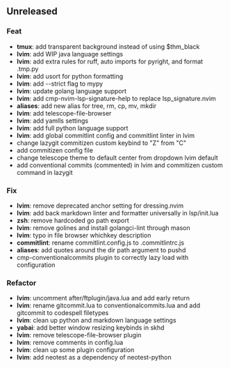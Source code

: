 ## Unreleased

### Feat

- **tmux**: add transparent background instead of using $thm_black
- **lvim**: add WIP java language settings
- **lvim**: add extra rules for ruff, auto imports for pyright, and format .tmp.py
- **lvim**: add usort for python formatting
- **lvim**: add --strict flag to mypy
- **lvim**: update golang language support
- **lvim**: add cmp-nvim-lsp-signature-help to replace lsp_signature.nvim
- **aliases**: add new alias for tree, rm, cp, mv, mkdir
- **lvim**: add telescope-file-browser
- **lvim**: add yamlls settings
- **lvim**: add full python language support
- **lvim**: add global commitlint config and commitlint linter in lvim
- change lazygit commitizen custom keybind to "Z" from "C"
- add commitizen config file
- change telescope theme to default center from dropdown lvim default
- add conventional commits (commented) in lvim and commitizen custom command in lazygit

### Fix

- **lvim**: remove deprecated anchor setting for dressing.nvim
- **lvim**: add back markdown linter and formatter universally in lsp/init.lua
- **zsh**: remove hardcoded go path export
- **lvim**: remove golines and install golangci-lint through mason
- **lvim**: typo in file browser whichkey description
- **commitlint**: rename commitlint.config.js to .commitlintrc.js
- **aliases**: add quotes around the dir path argument to pushd
- cmp-conventionalcommits plugin to correctly lazy load with configuration

### Refactor

- **lvim**: uncomment after/ftplugin/java.lua and add early return
- **lvim**: rename gitcommit.lua to conventionalcommits.lua and add gitcommit to codespell filetypes
- **lvim**: clean up python and markdown language settings
- **yabai**: add better window resizing keybinds in skhd
- **lvim**: remove telescope-file-browser plugin
- **lvim**: remove comments in config.lua
- **lvim**: clean up some plugin configuration
- **lvim**: add neotest as a dependency of neotest-python
